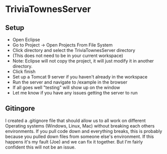 # TriviaTownesServer

## Setup
- Open Eclipse
- Go to Project -> Open Projects From File System
- Click directory and select the TriviaTownesServer directory
- (This does not need to be in your current workspace)
- Note: Eclipse will not copy the project, it will just modify it in another directory.
- Click finish
- Set up a Tomcat 9 server if you haven't already in the workspace
- Run the server and navigate to /example in the browser
- If all goes well "testing" will show up on the window
- Let me know if you have any issues getting the server to run

## Gitingore
I created a .gitignore file that should allow us to all work on
different Operating systems (Windows, Linux, Mac) without breaking each others environments. If you pull code down and everything breaks, this is probably because you pulled down files from someone else's environment. If this happens it's my fault (Joe) and we can fix it together. But I'm fairly confident this will not be an issue. 
